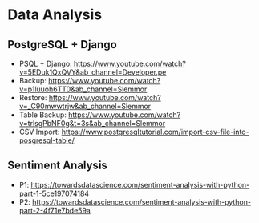 # Data Analysis

## PostgreSQL + Django
- PSQL + Django: https://www.youtube.com/watch?v=5EDuk1QxQVY&ab_channel=Developer.pe
- Backup: https://www.youtube.com/watch?v=p1luuoh6TT0&ab_channel=Slemmor
- Restore: https://www.youtube.com/watch?v=_C90mwwtrjw&ab_channel=Slemmor
- Table Backup: https://www.youtube.com/watch?v=trlsgPbNF0g&t=3s&ab_channel=Slemmor
- CSV Import: https://www.postgresqltutorial.com/import-csv-file-into-posgresql-table/

## Sentiment Analysis
- P1: https://towardsdatascience.com/sentiment-analysis-with-python-part-1-5ce197074184
- P2: https://towardsdatascience.com/sentiment-analysis-with-python-part-2-4f71e7bde59a
